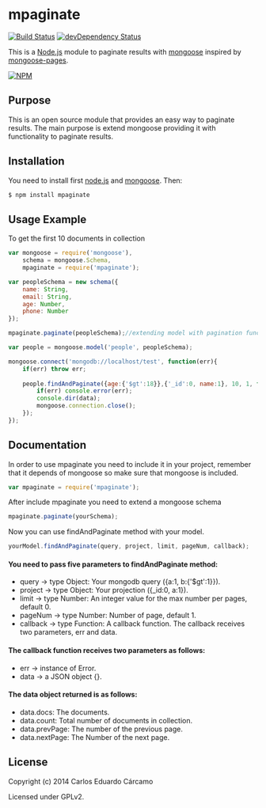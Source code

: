 mpaginate
=========
[![Build Status](https://travis-ci.org/carloscarcamo/mpaginate.svg?branch=master)](https://travis-ci.org/carloscarcamo/mpaginate)
[![devDependency Status](https://david-dm.org/carloscarcamo/mpaginate/dev-status.svg)](https://david-dm.org/carloscarcamo/mpaginate#info=devDependencies)

This is a [Node.js](http://nodejs.org) module to paginate results with [mongoose](https://github.com/learnboost/mongoose) inspired by [mongoose-pages](https://github.com/hacksparrow/mongoose-pages).

[![NPM](https://nodei.co/npm/mpaginate.png?compact=true)](https://nodei.co/npm/mpaginate/)

## Purpose ##

This is an open source module that provides an easy way to paginate results. The main purpose is extend mongoose providing it with functionality to paginate results.

## Installation ##
You need to install first [node.js](http://nodejs.org/) and [mongoose](https://github.com/learnboost/mongoose). Then:

```sh
$ npm install mpaginate
```

## Usage Example ##
To get the first 10 documents in collection

```javascript
var mongoose = require('mongoose'),
    schema = mongoose.Schema,
    mpaginate = require('mpaginate');

var peopleSchema = new schema({
    name: String,
    email: String,
    age: Number,
    phone: Number
});

mpaginate.paginate(peopleSchema);//extending model with pagination function

var people = mongoose.model('people', peopleSchema);

mongoose.connect('mongodb://localhost/test', function(err){
    if(err) throw err;
    
    people.findAndPaginate({age:{'$gt':18}},{'_id':0, name:1}, 10, 1, function(err, data){
        if(err) console.error(err);
        console.dir(data);
        mongoose.connection.close();
    });
});
```

## Documentation ##

In order to use mpaginate you need to include it in your project, remember that it depends of mongoose so make sure that mongoose is included.

```javascript
var mpaginate = require('mpaginate');
```

After include mpaginate you need to extend a mongoose schema

```javascript
mpaginate.paginate(yourSchema);
```

Now you can use findAndPaginate method with your model.

```javascript
yourModel.findAndPaginate(query, project, limit, pageNum, callback);
```

#### You need to pass five parameters to findAndPaginate method:
* query     ->  type Object: Your mongodb query ({a:1, b:{'$gt':1}}).
* project   ->  type Object: Your projection ({_id:0, a:1}).
* limit     ->  type Number: An integer value for the max number per pages, default 0.
* pageNum   ->  type Number: Number of page, default 1.
* callback  ->  type Function: A callback function. The callback receives two parameters, err and data.

#### The callback function receives two parameters as follows:
* err       -> instance of Error.
* data      -> a JSON object {}.
 
#### The data object returned is as follows:
* data.docs: The documents.
* data.count: Total number of documents in collection.
* data.prevPage: The number of the previous page.
* data.nextPage: The Number of the next page.


## License ##

Copyright (c) 2014 Carlos Eduardo Cárcamo

Licensed under GPLv2.
